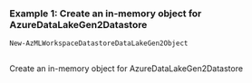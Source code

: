 ### Example 1: Create an in-memory object for AzureDataLakeGen2Datastore
```powershell
New-AzMLWorkspaceDatastoreDataLakeGen2Object
```

```output
```

Create an in-memory object for AzureDataLakeGen2Datastore

